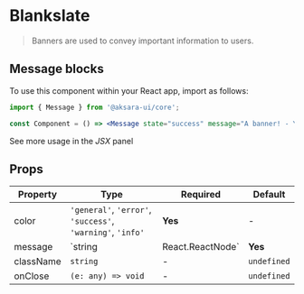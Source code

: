 # Blankslate

> Banners are used to convey important information to users.

## Message blocks

To use this component within your React app, import as follows:

```jsx
import { Message } from '@aksara-ui/core';

const Component = () => <Message state="success" message="A banner! - You've succesfully read it." />;
```

See more usage in the _JSX_ panel

## Props

| Property  | Type                                                       | Required | Default     |
| --------- | ---------------------------------------------------------- | -------- | ----------- |
| color     | `'general'`, `'error'`, `'success'`, `'warning'`, `'info'` | **Yes**  | -           |
| message   | `string | React.ReactNode`                                 | **Yes**  | -           |
| className | `string`                                                   | -        | `undefined` |
| onClose   | `(e: any) => void`                                         | -        | `undefined` |

